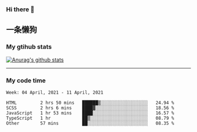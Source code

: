 ### Hi there 👋

## 一条懒狗
<!--
**kiss-me-quickly/kiss-me-quickly** is a ✨ _special_ ✨ repository because its `README.md` (this file) appears on your GitHub profile.

Here are some ideas to get you started:

- 🔭 I’m currently working on ...
- 🌱 I’m currently learning ...
- 👯 I’m looking to collaborate on ...
- 🤔 I’m looking for help with ...
- 💬 Ask me about ...
- 📫 How to reach me: ...
- 😄 Pronouns: ...
- ⚡ Fun fact: ...
-->


### My gtihub stats

[![Anurag's github stats](https://github-readme-stats.vercel.app/api?username=kiss-me-quickly)](https://github.com/anuraghazra/github-readme-stats)

***

### My code time

<!--START_SECTION:waka-->
```text
Week: 04 April, 2021 - 11 April, 2021

HTML         2 hrs 50 mins   ██████▒░░░░░░░░░░░░░░░░░░   24.94 % 
SCSS         2 hrs 6 mins    ████▓░░░░░░░░░░░░░░░░░░░░   18.56 % 
JavaScript   1 hr 53 mins    ████░░░░░░░░░░░░░░░░░░░░░   16.57 % 
TypeScript   1 hr            ██▒░░░░░░░░░░░░░░░░░░░░░░   08.79 % 
Other        57 mins         ██░░░░░░░░░░░░░░░░░░░░░░░   08.35 % 
```
<!--END_SECTION:waka-->
